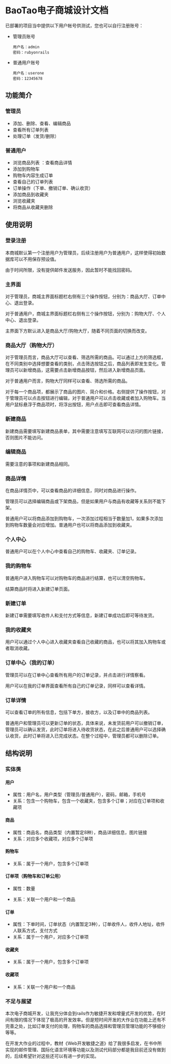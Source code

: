 # BaoTao电子商城设计文档

已部署的项目当中提供以下用户帐号供测试，您也可以自行注册账号：

- 管理员账号

  ```
  用户名：admin
  密码：rubyonrails
  ```

- 普通用户账号

  ```
  用户名：userone
  密码：12345678
  ```

  

## 功能简介

### 管理员

- 添加、删除、查看、编辑商品
- 查看所有订单列表
- 处理订单（发货/删除）

### 普通用户

- 浏览商品列表 ：查看商品详情
- 添加到购物车
- 购物车内容生成订单
- 查看自己的订单列表
- 订单操作（下单、撤销订单、确认收货）
- 添加商品到收藏夹
- 浏览收藏夹
- 将商品从收藏夹删除



## 使用说明

### 登录注册

本商城默认第一个注册用户为管理员，后续注册用户为普通用户，这样使得初始数据库可以不用保存预设值。

由于时间所限，没有提供邮件发送服务，因此暂时不能找回密码。

### 主界面

对于管理员，商城主界面标题栏右侧有三个操作按钮，分别为：商品大厅、订单中心、退出登录。

对于普通用户，商城主界面标题栏右侧有三个操作按钮，分别为：购物大厅、个人中心、退出登录。

主界面下方默认进入是商品大厅/购物大厅，随着不同页面的切换而改变。

### 商品大厅（购物大厅）

对于管理员而言，商品大厅可以查看、筛选所需的商品。可以通过上方的筛选框，在不同类别中选择想要查看的类别，点击筛选按钮之后，商品列表即发生变化。管理员可以新增商品，这需要点击新增商品按钮，然后进入新增商品页面。

对于普通用户而言，购物大厅同样可以查看、筛选所需的商品。

对于每一个商品项，都展示了商品的图片、简介和价格。右侧提供了操作按钮，对于管理员可以点击按钮进行编辑，对于普通用户可以点击收藏或者加入购物车。当用户鼠标悬浮于商品项时，将浮出按钮，用户点击即可查看商品详情。

### 新建商品

新建商品需要填写新建商品表单，其中需要注意填写互联网可以访问的图片链接，否则图片不能访问。

### 编辑商品

需要注意的事项和新建商品相同。

### 商品详情

在商品详情页中，可以查看商品的详细信息，同时对商品进行操作。

管理员可以选择编辑商品或下架商品，但是如果用户与商品有收藏等关系则不能下架。

普通用户可以将商品添加到购物车，一次添加过程相当于数量加1，如果多次添加到购物车数量会对应增加。普通用户也可以将商品添加到收藏夹。

### 个人中心

普通用户可以在个人中心中查看自己的购物车、收藏夹、订单记录。

### 我的购物车

普通用户进入购物车可以对购物车的商品进行结算，也可以清空购物车。

结算商品时将进入新建订单页面。

### 新建订单

新建订单需要填写收件人和支付方式等信息，新建订单成功后即可等待发货。

### 我的收藏夹

用户可以通过个人中心进入收藏夹查看自己收藏的商品，也可以将其加入购物车或者取消收藏。

### 订单中心（我的订单）

管理员可以在订单中心查看所有用户的订单记录，并点击进行详情察看。

用户可以在我的订单界面查看所有自己的订单记录，同样可以查看详情。

### 订单详情

可以查看订单的所有信息，包括下单方，接收方，以及订单中的商品列表。

普通用户和管理员可以更新订单的状态，具体来说，未发货前用户可以撤销订单，管理员可以确认发货，此时订单将进入待收货状态，在此之后普通用户可以选择确认收货，此时订单将进入已完成状态。在整个过程中，管理员都可以删除订单。



## 结构说明

### 实体类

#### 用户

- 属性：用户名，用户类型（管理员/普通用户），密码，邮箱，手机号
- 关系：包含一个购物车，包含一个收藏夹，包含多个订单；对应在订单项和收藏项

#### 商品

- 属性：商品名，商品类型（内置暂定8种），商品详细信息，图片链接
- 关系：对应多个收藏项，对应多个订单项

#### 购物车

- 关系：属于一个用户，包含多个订单项

#### 订单项（购物车和订单公用）

- 属性：数量

- 关系：关联一个用户和一个商品

#### 订单

- 属性：下单时间，订单状态（内置暂定3种），订单收件人，收件人地址，收件人联系方式，支付方式
- 关系：属于一个用户，对应多个订单项

#### 收藏夹

- 关系：属于一个用户，包含多个订单项

#### 收藏项

- 关系：关联一个用户和一个商品



### 不足与展望

本次电子商城开发，让我充分体会到rails作为敏捷开发和增量式开发的优势，在时间有限的情况下体现了极高的开发效率。但是短时间开发的大作业在功能上还有不完善之处，比如订单支付的处理，购物车的商品选择和管理员管理功能的不够细分等等。

在开发大作业的过程中，教材《Web开发敏捷之道》给了我很多启发，在书中所实现的邮件管理、国际化语言环境等功能以及测试代码部分都是我目前还没有做到的，后续希望针对这些还可以有进一步的实现。










